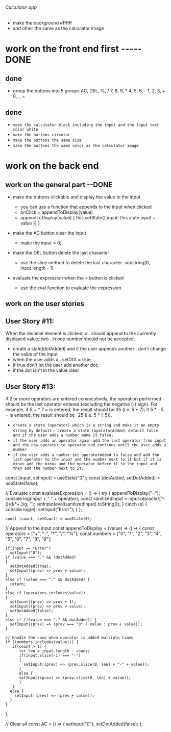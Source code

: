 ###### Calculator app ##########

- make the background  #ffffff
- and other the same as the calculator image

# work on the front end first ----- DONE

## done
- group the buttons into 5 groups
AC, DEL, %, /
7, 8, 9, *
4, 5, 6, -
1, 2, 3, +
0, ., =

## done
- `make the calculator black including the input and the input text color white`
- `make the buttons circular`
- `make the buttons the same size`
- `make the buttons the same color as the calculator image`



# work on the back end 

## work on the general part --DONE


- make the buttons clickable and display the value to the input
  * you can use a function that appends to the input when clicked
  * onClick = appendToDisplay(value)
  * appendToDisplay(value) {
    this.setState({
      input: this.state.input + value
    })
  }

- make the AC button clear the input
  * make the input = 0;
- make the DEL button delete the last character
  * use the slice method to delete the last character
  .substring(0, input.length - 1)

- evaluate the expression when the = button is clicked
  * use the eval function to evaluate the expression

## work on the user stories


## User Story #11: 
When the decimal element is clicked, a . should append to the currently displayed value; two . in one number should not be accepted.

- create a state(dotAdded) and if the user appends another . don't change the value of the input
- when the user adds a . setDOt = true;
- if true don't let the user add another dot;
- if the dot isn't in the value clear

 

## User Story #13:
If 2 or more operators are entered consecutively, the operation performed should be the last operator entered (excluding the negative (-) sign). For example, if 5 + * 7 = is entered, the result should be 35 (i.e. 5 * 7); if 5 * - 5 = is entered, the result should be -25 (i.e. 5 * (-5)).

- `create a state (operator) which is a string and make it an empty string by default`
-` create a state (operatorAdded) default false and if the user adds a number make it false;`
- `if the user adds an operator again add the last operator from input and the new operator to operator and continue until the user adds a number`
- `if the user adds a number set operatorAdded to false and add the last operator to the input and the number next to it but if it is minus add the minus and the operator before it to the input and then add the number next to it;`






const [input, setInput] = useState("0");
  const [dotAdded, setDotAdded] = useState(false);
 



  // Evaluate
  const evaluateExpression = () => {
    try {
      appendToDisplay("=");
      console.log(input + "       " + operator);
      const sanitizedInput = input.replace(/[^-()\d/*+.]/g, '');
      setInput(eval(sanitizedInput).toString());
    } catch (e) {
      console.log(e);
      setInput("Error");
    }
  };

    const [count, setCount] = useState(0);

  // Append to the input
  const appendToDisplay = (value) => () => {
    const operators = ["+", "-", "*", "/", "%"];
    const numbers = ["0", "1", "2", "3", "4", "5", "6", "7", "8", "9"];

    if(input == "Error")
      setInput("0");
    if (value === "." && !dotAdded) 
    {
      setDotAdded(true);
      setInput((prev) => prev + value);
    } 
    else if (value === "." && dotAdded) {
      return;
    }
    else if (operators.includes(value)) 
    {
      setCount((prev) => prev + 1);
      setInput((prev) => prev + value);
      setDotAdded(false);
    } 
    else if (!(value === "." && dotAdded)) {
      setInput((prev) => (prev === "0" ? value : prev + value));
    }

    // Handle the case when operator is added multiple times
    if ((numbers.includes(value))) {
       if(count > 1) {
          let len = input.length - count;
          if(input.slice(-1) === "-")
          {
            setInput((prev) => (prev.slice(0, len) + "-" + value));
          }
          else {
          setInput((prev) => (prev.slice(0, len) + value));
          }
       }
      else {
        setInput((prev) => (prev + value));
      }
    }
  };

  
  // Clear all
  const AC = () => {
    setInput("0");
    setDotAdded(false);
  };